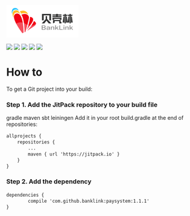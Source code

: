 [![](https://github.com/banklink/paysystem/blob/master/banklink_logo.png)](https://github.com/banklink/paysystem)

[![](https://img.shields.io/badge/paysystem-1.1.1-brightgreen.svg)](https://github.com/banklink/paysystem) 
[![](https://img.shields.io/badge/API-14%2B-brightgreen.svg?style=flat)](https://github.com/banklink/paysystem)
[![](https://img.shields.io/badge/build-passing-brightgreen.svg)](https://github.com/banklink/paysystem)
[![](https://img.shields.io/badge/insignt.io-Ready-brightgreen.svg)](https://github.com/banklink/paysystem)
[![](https://img.shields.io/badge/License-Apache--2.0-brightgreen.svg)](https://github.com/banklink/paysystem/blob/master/LICENSE.txt) 

# How to

To get a Git project into your build:

### Step 1. Add the JitPack repository to your build file

gradle
maven
sbt
leiningen
Add it in your root build.gradle at the end of repositories:

	allprojects {
		repositories {
			...
			maven { url 'https://jitpack.io' }
		}
	}
	
### Step 2. Add the dependency
	dependencies {
	        compile 'com.github.banklink:paysystem:1.1.1'
	}


